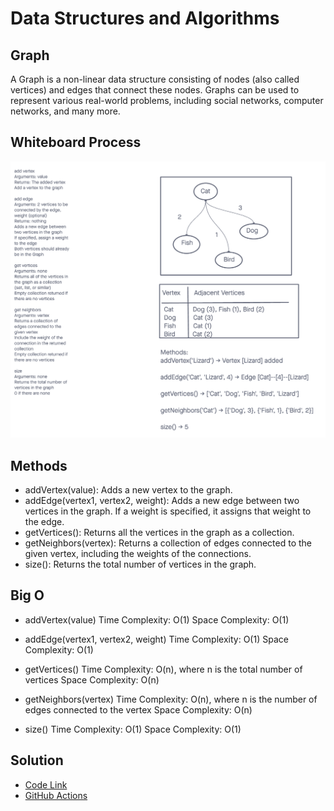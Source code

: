 # Data Structures and Algorithms

## Graph

A Graph is a non-linear data structure consisting of nodes (also called vertices) and edges that connect these nodes. Graphs can be used to represent various real-world problems, including social networks, computer networks, and many more.

## Whiteboard Process

![Graph Example](./graph.png)

## Methods

- addVertex(value): Adds a new vertex to the graph.
- addEdge(vertex1, vertex2, weight): Adds a new edge between two vertices in the graph. If a weight is specified, it assigns that weight to the edge.
- getVertices(): Returns all the vertices in the graph as a collection.
- getNeighbors(vertex): Returns a collection of edges connected to the given vertex, including the weights of the connections.
- size(): Returns the total number of vertices in the graph.

## Big O

- addVertex(value)
  Time Complexity: O(1)
  Space Complexity: O(1)

- addEdge(vertex1, vertex2, weight)
  Time Complexity: O(1)
  Space Complexity: O(1)

- getVertices()
  Time Complexity: O(n), where n is the total number of vertices
  Space Complexity: O(n)

- getNeighbors(vertex)
  Time Complexity: O(n), where n is the number of edges connected to the vertex
  Space Complexity: O(n)

- size()
  Time Complexity: O(1)
  Space Complexity: O(1)

## Solution

- [Code Link](./index.js)
- [GitHub Actions](https://github.com/KatKho/data-structures-and-algorithms/actions)
